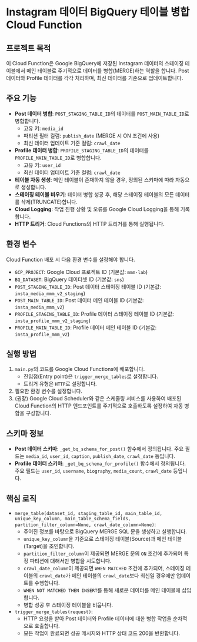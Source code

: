 # Instagram 데이터 BigQuery 테이블 병합 Cloud Function

## 프로젝트 목적

이 Cloud Function은 Google BigQuery에 저장된 Instagram 데이터의 스테이징 테이블에서 메인 테이블로 주기적으로 데이터를 병합(MERGE)하는 역할을 합니다. Post 데이터와 Profile 데이터를 각각 처리하며, 최신 데이터를 기준으로 업데이트합니다.

## 주요 기능

*   **Post 데이터 병합**: `POST_STAGING_TABLE_ID`의 데이터를 `POST_MAIN_TABLE_ID`로 병합합니다.
    *   고유 키: `media_id`
    *   파티션 필터 컬럼: `publish_date` (MERGE 시 ON 조건에 사용)
    *   최신 데이터 업데이트 기준 컬럼: `crawl_date`
*   **Profile 데이터 병합**: `PROFILE_STAGING_TABLE_ID`의 데이터를 `PROFILE_MAIN_TABLE_ID`로 병합합니다.
    *   고유 키: `user_id`
    *   최신 데이터 업데이트 기준 컬럼: `crawl_date`
*   **테이블 자동 생성**: 메인 테이블이 존재하지 않을 경우, 정의된 스키마에 따라 자동으로 생성합니다.
*   **스테이징 테이블 비우기**: 데이터 병합 성공 후, 해당 스테이징 테이블의 모든 데이터를 삭제(TRUNCATE)합니다.
*   **Cloud Logging**: 작업 진행 상황 및 오류를 Google Cloud Logging을 통해 기록합니다.
*   **HTTP 트리거**: Cloud Functions의 HTTP 트리거를 통해 실행됩니다.

## 환경 변수

Cloud Function 배포 시 다음 환경 변수를 설정해야 합니다.

*   `GCP_PROJECT`: Google Cloud 프로젝트 ID (기본값: `mmm-lab`)
*   `BQ_DATASET`: BigQuery 데이터셋 ID (기본값: `sns`)
*   `POST_STAGING_TABLE_ID`: Post 데이터 스테이징 테이블 ID (기본값: `insta_media_mmm_v2_staging`)
*   `POST_MAIN_TABLE_ID`: Post 데이터 메인 테이블 ID (기본값: `insta_media_mmm_v2`)
*   `PROFILE_STAGING_TABLE_ID`: Profile 데이터 스테이징 테이블 ID (기본값: `insta_profile_mmm_v2_staging`)
*   `PROFILE_MAIN_TABLE_ID`: Profile 데이터 메인 테이블 ID (기본값: `insta_profile_mmm_v2`)

## 실행 방법

1.  `main.py`의 코드를 Google Cloud Functions에 배포합니다.
    *   진입점(Entry point)은 `trigger_merge_tables`로 설정합니다.
    *   트리거 유형은 `HTTP`로 설정합니다.
2.  필요한 환경 변수를 설정합니다.
3.  (권장) Google Cloud Scheduler와 같은 스케줄링 서비스를 사용하여 배포된 Cloud Function의 HTTP 엔드포인트를 주기적으로 호출하도록 설정하여 자동 병합을 구성합니다.

## 스키마 정보

*   **Post 데이터 스키마**: `_get_bq_schema_for_post()` 함수에서 정의됩니다. 주요 필드는 `media_id`, `user_id`, `caption`, `publish_date`, `crawl_date` 등입니다.
*   **Profile 데이터 스키마**: `_get_bq_schema_for_profile()` 함수에서 정의됩니다. 주요 필드는 `user_id`, `username`, `biography`, `media_count`, `crawl_date` 등입니다.

## 핵심 로직

*   `merge_table(dataset_id, staging_table_id, main_table_id, unique_key_column, main_table_schema_fields, partition_filter_column=None, crawl_date_column=None)`:
    *   주어진 정보를 바탕으로 BigQuery MERGE SQL 문을 생성하고 실행합니다.
    *   `unique_key_column`을 기준으로 스테이징 테이블(Source)과 메인 테이블(Target)을 조인합니다.
    *   `partition_filter_column`이 제공되면 MERGE 문의 `ON` 조건에 추가되어 특정 파티션에 대해서만 병합을 시도합니다.
    *   `crawl_date_column`이 제공되면 `WHEN MATCHED` 조건에 추가되어, 스테이징 테이블의 `crawl_date`가 메인 테이블의 `crawl_date`보다 최신일 경우에만 업데이트를 수행합니다.
    *   `WHEN NOT MATCHED THEN INSERT`를 통해 새로운 데이터를 메인 테이블에 삽입합니다.
    *   병합 성공 후 스테이징 테이블을 비웁니다.
*   `trigger_merge_tables(request)`:
    *   HTTP 요청을 받아 Post 데이터와 Profile 데이터에 대한 병합 작업을 순차적으로 호출합니다.
    *   모든 작업이 완료되면 성공 메시지와 HTTP 상태 코드 200을 반환합니다. 